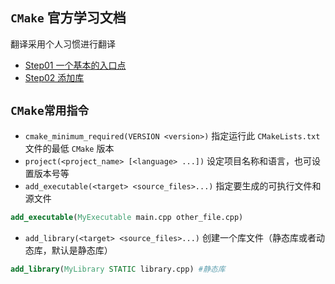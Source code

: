 ## `CMake` 官方学习文档

翻译采用个人习惯进行翻译

- [Step01 一个基本的入口点](Step01/README.md)
- [Step02 添加库](Step02/README.md)


## `CMake常用指令`
- `cmake_minimum_required(VERSION <version>)` 指定运行此 `CMakeLists.txt` 文件的最低 `CMake` 版本
- `project(<project_name> [<language> ...])` 设定项目名称和语言，也可设置版本号等
- `add_executable(<target> <source_files>...)` 指定要生成的可执行文件和源文件
```cmake
add_executable(MyExecutable main.cpp other_file.cpp)
```
- `add_library(<target> <source_files>...)` 创建一个库文件（静态库或者动态库，默认是静态库）
```cmake
add_library(MyLibrary STATIC library.cpp) #静态库
```
